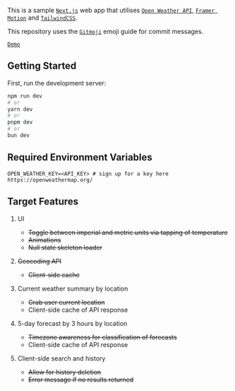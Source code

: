 This is a sample [`Next.js`](https://nextjs.org) web app that utilises [`Open Weather API`](https://openweathermap.org), [`Framer Motion`](https://www.framer.com/motion/) and [`TailwindCSS`](https://tailwindcss.com/).

This repository uses the [`Gitmoji`](https://gitmoji.dev) emoji guide for commit messages.

[`Demo`](https://weather-llama.vercel.app)

## Getting Started

First, run the development server:

```bash
npm run dev
# or
yarn dev
# or
pnpm dev
# or
bun dev
```

## Required Environment Variables

```
OPEN_WEATHER_KEY=<API_KEY> # sign up for a key here https://openweathermap.org/
```

## Target Features

1. UI

   - ~~Toggle between imperial and metric units via tapping of temperature~~
   - ~~Animations~~
   - ~~Null state skeleton loader~~

1. ~~Geocoding API~~

   - ~~Client-side cache~~

1. Current weather summary by location

   - ~~Grab user current location~~
   - Client-side cache of API response

1. 5-day forecast by 3 hours by location

   - ~~Timezone awareness for classification of forecasts~~
   - Client-side cache of API response

1. Client-side search and history

   - ~~Allow for history deletion~~
   - ~~Error message if no results returned~~
